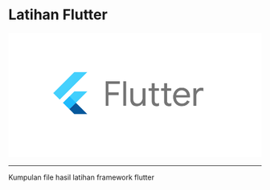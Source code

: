 # Latihan Flutter

![alt text](https://github.com/hanifann/latihan-flutter/blob/master/flutter-logo-sharing.png)
*****

Kumpulan file hasil latihan framework flutter
